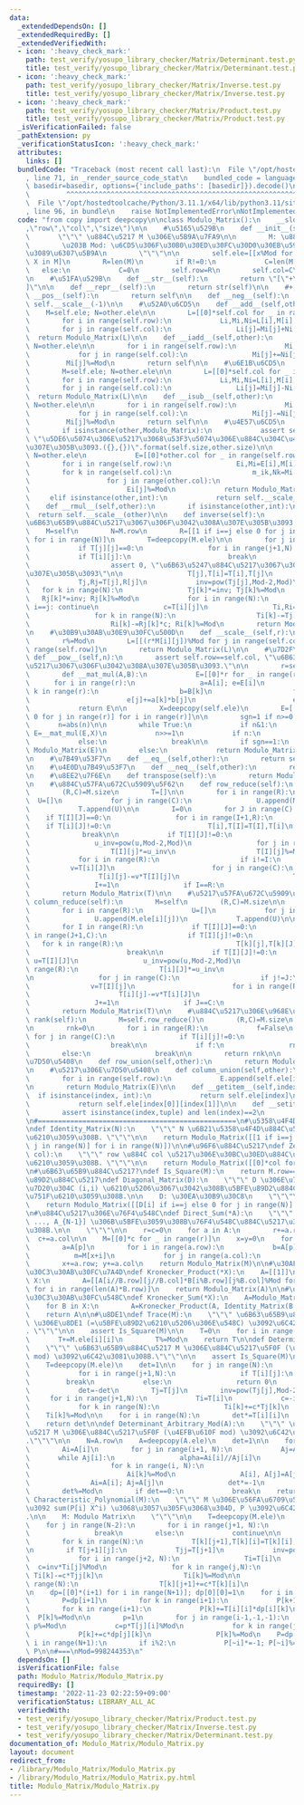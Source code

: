 ```yaml
---
data:
  _extendedDependsOn: []
  _extendedRequiredBy: []
  _extendedVerifiedWith:
  - icon: ':heavy_check_mark:'
    path: test_verify/yosupo_library_checker/Matrix/Determinant.test.py
    title: test_verify/yosupo_library_checker/Matrix/Determinant.test.py
  - icon: ':heavy_check_mark:'
    path: test_verify/yosupo_library_checker/Matrix/Inverse.test.py
    title: test_verify/yosupo_library_checker/Matrix/Inverse.test.py
  - icon: ':heavy_check_mark:'
    path: test_verify/yosupo_library_checker/Matrix/Product.test.py
    title: test_verify/yosupo_library_checker/Matrix/Product.test.py
  _isVerificationFailed: false
  _pathExtension: py
  _verificationStatusIcon: ':heavy_check_mark:'
  attributes:
    links: []
  bundledCode: "Traceback (most recent call last):\n  File \"/opt/hostedtoolcache/Python/3.11.1/x64/lib/python3.11/site-packages/onlinejudge_verify/documentation/build.py\"\
    , line 71, in _render_source_code_stat\n    bundled_code = language.bundle(stat.path,\
    \ basedir=basedir, options={'include_paths': [basedir]}).decode()\n          \
    \         ^^^^^^^^^^^^^^^^^^^^^^^^^^^^^^^^^^^^^^^^^^^^^^^^^^^^^^^^^^^^^^^^^^^^^^^^^^^^^^^^^\n\
    \  File \"/opt/hostedtoolcache/Python/3.11.1/x64/lib/python3.11/site-packages/onlinejudge_verify/languages/python.py\"\
    , line 96, in bundle\n    raise NotImplementedError\nNotImplementedError\n"
  code: "from copy import deepcopy\n\nclass Modulo_Matrix():\n    __slots__=(\"ele\"\
    ,\"row\",\"col\",\"size\")\n\n    #\u5165\u529B\n    def __init__(self,M):\n \
    \       \"\"\" \u884C\u5217 M \u306E\u5B9A\u7FA9\n\n        M: \u884C\u5217\n\
    \        \u203B Mod: \u6CD5\u306F\u30B0\u30ED\u30FC\u30D0\u30EB\u5909\u6570\u304B\
    \u3089\u6307\u5B9A\n        \"\"\"\n\n        self.ele=[[x%Mod for x in X] for\
    \ X in M]\n        R=len(M)\n        if R!=0:\n            C=len(M[0])\n     \
    \   else:\n            C=0\n        self.row=R\n        self.col=C\n        self.size=(R,C)\n\
    \n    #\u51FA\u529B\n    def __str__(self):\n        return \"[\"+\"\\n\".join(map(str,self.ele))+\"\
    ]\"\n\n    def __repr__(self):\n        return str(self)\n\n    #+,-\n    def\
    \ __pos__(self):\n        return self\n\n    def __neg__(self):\n        return\
    \ self.__scale__(-1)\n\n    #\u52A0\u6CD5\n    def __add__(self,other):\n    \
    \    M=self.ele; N=other.ele\n\n        L=[[0]*self.col for _ in range(self.row)]\n\
    \        for i in range(self.row):\n            Li,Mi,Ni=L[i],M[i],N[i]\n    \
    \        for j in range(self.col):\n                Li[j]=Mi[j]+Ni[j]\n      \
    \  return Modulo_Matrix(L)\n\n    def __iadd__(self,other):\n        M=self.ele;\
    \ N=other.ele\n\n        for i in range(self.row):\n            Mi,Ni=M[i],N[i]\n\
    \            for j in range(self.col):\n                Mi[j]+=Ni[j]\n       \
    \         Mi[j]%=Mod\n        return self\n\n    #\u6E1B\u6CD5\n    def __sub__(self,other):\n\
    \        M=self.ele; N=other.ele\n\n        L=[[0]*self.col for _ in range(self.row)]\n\
    \        for i in range(self.row):\n            Li,Mi,Ni=L[i],M[i],N[i]\n    \
    \        for j in range(self.col):\n                Li[j]=Mi[j]-Ni[j]\n      \
    \  return Modulo_Matrix(L)\n\n    def __isub__(self,other):\n        M=self.ele;\
    \ N=other.ele\n\n        for i in range(self.row):\n            Mi,Ni=M[i],N[i]\n\
    \            for j in range(self.col):\n                Mi[j]-=Ni[j]\n       \
    \         Mi[j]%=Mod\n        return self\n\n    #\u4E57\u6CD5\n    def __mul__(self,other):\n\
    \        if isinstance(other,Modulo_Matrix):\n            assert self.col==other.row,\
    \ \"\u5DE6\u5074\u306E\u5217\u3068\u53F3\u5074\u306E\u884C\u304C\u4E00\u81F4\u3057\
    \u307E\u305B\u3093.({},{})\".format(self.size,other.size)\n\n            M=self.ele;\
    \ N=other.ele\n            E=[[0]*other.col for _ in range(self.row)]\n\n    \
    \        for i in range(self.row):\n                Ei,Mi=E[i],M[i]\n        \
    \        for k in range(self.col):\n                    m_ik,Nk=Mi[k],N[k]\n \
    \                   for j in range(other.col):\n                        Ei[j]+=m_ik*Nk[j]\n\
    \                        Ei[j]%=Mod\n            return Modulo_Matrix(E)\n   \
    \     elif isinstance(other,int):\n            return self.__scale__(other)\n\n\
    \    def __rmul__(self,other):\n        if isinstance(other,int):\n          \
    \  return self.__scale__(other)\n\n    def inverse(self):\n        assert self.row==self.col,\"\
    \u6B63\u65B9\u884C\u5217\u3067\u306F\u3042\u308A\u307E\u305B\u3093.\"\n\n    \
    \    M=self\n        N=M.row\n        R=[[1 if i==j else 0 for j in range(N)]\
    \ for i in range(N)]\n        T=deepcopy(M.ele)\n\n        for j in range(N):\n\
    \            if T[j][j]==0:\n                for i in range(j+1,N):\n        \
    \            if T[i][j]:\n                        break\n                else:\n\
    \                    assert 0, \"\u6B63\u5247\u884C\u5217\u3067\u306F\u3042\u308A\
    \u307E\u305B\u3093\"\n\n                T[j],T[i]=T[i],T[j]\n                R[j],R[i]=R[i],R[j]\n\
    \            Tj,Rj=T[j],R[j]\n            inv=pow(Tj[j],Mod-2,Mod)\n         \
    \   for k in range(N):\n                Tj[k]*=inv; Tj[k]%=Mod\n             \
    \   Rj[k]*=inv; Rj[k]%=Mod\n            for i in range(N):\n                if\
    \ i==j: continue\n                c=T[i][j]\n                Ti,Ri=T[i],R[i]\n\
    \                for k in range(N):\n                    Ti[k]-=Tj[k]*c; Ti[k]%=Mod\n\
    \                    Ri[k]-=Rj[k]*c; Ri[k]%=Mod\n        return Modulo_Matrix(R)\n\
    \n    #\u30B9\u30AB\u30E9\u30FC\u500D\n    def __scale__(self,r):\n        M=self.ele\n\
    \        r%=Mod\n        L=[[(r*M[i][j])%Mod for j in range(self.col)] for i in\
    \ range(self.row)]\n        return Modulo_Matrix(L)\n\n    #\u7D2F\u4E57\n   \
    \ def __pow__(self,n):\n        assert self.row==self.col, \"\u6B63\u65B9\u884C\
    \u5217\u3067\u306F\u3042\u308A\u307E\u305B\u3093.\"\n\n        r=self.col\n\n\
    \        def __mat_mul(A,B):\n            E=[[0]*r for _ in range(r)]\n      \
    \      for i in range(r):\n                a=A[i]; e=E[i]\n                for\
    \ k in range(r):\n                    b=B[k]\n                    for j in range(r):\n\
    \                        e[j]+=a[k]*b[j]\n                        e[j]%=Mod\n\
    \            return E\n\n        X=deepcopy(self.ele)\n        E=[[1 if i==j else\
    \ 0 for j in range(r)] for i in range(r)]\n\n        sgn=1 if n>=0 else -1\n \
    \       n=abs(n)\n\n        while True:\n            if n&1:\n               \
    \ E=__mat_mul(E,X)\n            n>>=1\n            if n:\n                X=__mat_mul(X,X)\n\
    \            else:\n                break\n\n        if sgn==1:\n            return\
    \ Modulo_Matrix(E)\n        else:\n            return Modulo_Matrix(E).inverse()\n\
    \n    #\u7B49\u53F7\n    def __eq__(self,other):\n        return self.ele==other.ele\n\
    \n    #\u4E0D\u7B49\u53F7\n    def __neq__(self,other):\n        return not(self==other)\n\
    \n    #\u8EE2\u7F6E\n    def transpose(self):\n        return Modulo_Matrix(list(map(list,zip(*self.ele))))\n\
    \n    #\u884C\u57FA\u672C\u5909\u5F62\n    def row_reduce(self):\n        M=self\n\
    \        (R,C)=M.size\n        T=[]\n\n        for i in range(R):\n          \
    \  U=[]\n            for j in range(C):\n                U.append(M.ele[i][j])\n\
    \            T.append(U)\n\n        I=0\n        for J in range(C):\n        \
    \    if T[I][J]==0:\n                for i in range(I+1,R):\n                \
    \    if T[i][J]!=0:\n                        T[i],T[I]=T[I],T[i]\n           \
    \             break\n\n            if T[I][J]!=0:\n                u=T[I][J]\n\
    \                u_inv=pow(u,Mod-2,Mod)\n                for j in range(C):\n\
    \                    T[I][j]*=u_inv\n                    T[I][j]%=Mod\n\n    \
    \            for i in range(R):\n                    if i!=I:\n              \
    \          v=T[i][J]\n                        for j in range(C):\n           \
    \                 T[i][j]-=v*T[I][j]\n                            T[i][j]%=Mod\n\
    \                I+=1\n                if I==R:\n                    break\n\n\
    \        return Modulo_Matrix(T)\n\n    #\u5217\u57FA\u672C\u5909\u5F62\n    def\
    \ column_reduce(self):\n        M=self\n        (R,C)=M.size\n\n        T=[]\n\
    \        for i in range(R):\n            U=[]\n            for j in range(C):\n\
    \                U.append(M.ele[i][j])\n            T.append(U)\n\n        J=0\n\
    \        for I in range(R):\n            if T[I][J]==0:\n                for j\
    \ in range(J+1,C):\n                    if T[I][j]!=0:\n                     \
    \   for k in range(R):\n                            T[k][j],T[k][J]=T[k][J],T[k][j]\n\
    \                        break\n\n            if T[I][J]!=0:\n               \
    \ u=T[I][J]\n                u_inv=pow(u,Mod-2,Mod)\n                for i in\
    \ range(R):\n                    T[i][J]*=u_inv\n                    T[i][J]%=Mod\n\
    \n                for j in range(C):\n                    if j!=J:\n         \
    \               v=T[I][j]\n                        for i in range(R):\n      \
    \                      T[i][j]-=v*T[i][J]\n                            T[i][j]%=Mod\n\
    \                J+=1\n                if J==C:\n                    break\n\n\
    \        return Modulo_Matrix(T)\n\n    #\u884C\u5217\u306E\u968E\u6570\n    def\
    \ rank(self):\n        M=self.row_reduce()\n        (R,C)=M.size\n        T=M.ele\n\
    \n        rnk=0\n        for i in range(R):\n            f=False\n           \
    \ for j in range(C):\n                if T[i][j]!=0:\n                    f=True\n\
    \                    break\n\n            if f:\n                rnk+=1\n    \
    \        else:\n                break\n\n        return rnk\n\n    #\u884C\u306E\
    \u7D50\u5408\n    def row_union(self,other):\n        return Modulo_Matrix(self.ele+other.ele)\n\
    \n    #\u5217\u306E\u7D50\u5408\n    def column_union(self,other):\n        E=[]\n\
    \        for i in range(self.row):\n            E.append(self.ele[i]+other.ele[i])\n\
    \n        return Modulo_Matrix(E)\n\n    def __getitem__(self,index):\n      \
    \  if isinstance(index, int):\n            return self.ele[index]\n        else:\n\
    \            return self.ele[index[0]][index[1]]\n\n    def __setitem__(self,index,val):\n\
    \        assert isinstance(index,tuple) and len(index)==2\n        self.ele[index[0]][index[1]]=val\n\
    \n#=================================================\n#\u5358\u4F4D\u884C\u5217\
    \ndef Identity_Matrix(N):\n    \"\"\" N \u6B21\u5358\u4F4D\u884C\u5217\u3092\u4F5C\
    \u6210\u3059\u308B. \"\"\"\n\n    return Modulo_Matrix([[1 if i==j else 0 for\
    \ j in range(N)] for i in range(N)])\n\n#\u96F6\u884C\u5217\ndef Zero_Matrix(row,\
    \ col):\n    \"\"\" row \u884C col \u5217\u306E\u30BC\u30ED\u884C\u5217\u3092\u4F5C\
    \u6210\u3059\u308B. \"\"\"\n\n    return Modulo_Matrix([[0]*col for i in range(row)])\n\
    \n#\u6B63\u65B9\u884C\u5217?\ndef Is_Square(M):\n    return M.row==M.col\n\n#\u5BFE\
    \u89D2\u884C\u5217\ndef Diagonal_Matrix(D):\n    \"\"\" D \u306E\u7B2C i \u8981\
    \u7D20\u304C (i,i) \u6210\u5206\u3067\u3042\u308B\u5BFE\u89D2\u884C\u5217\u3092\
    \u751F\u6210\u3059\u308B.\n\n    D: \u30EA\u30B9\u30C8\n    \"\"\"\n\n    N=len(D)\n\
    \    return Modulo_Matrix([[D[i] if i==j else 0 for j in range(N)] for i in range(N)])\n\
    \n#\u884C\u5217\u306E\u76F4\u548C\ndef Direct_Sum(*A):\n    \"\"\" A=[A_0, A_1,\
    \ ..., A_{N-1}] \u306B\u5BFE\u3059\u308B\u76F4\u548C\u884C\u5217\u3092\u6C42\u3081\
    \u308B.\n\n    \"\"\"\n\n    r=c=0\n    for a in A:\n        r+=a.row\n      \
    \  c+=a.col\n\n    M=[[0]*c for _ in range(r)]\n    x=y=0\n    for p in range(len(A)):\n\
    \        a=A[p]\n        for i in range(a.row):\n            b=A[p].ele[i]\n \
    \           m=M[x+i]\n            for j in range(a.col):\n                m[y+j]=b[j]\n\
    \        x+=a.row; y+=a.col\n    return Modulo_Matrix(M)\n\n#\u30AF\u30ED\u30CD\
    \u30C3\u30AB\u30FC\u7A4D\ndef Kronecker_Product(*X):\n    A=[[1]]\n    for B in\
    \ X:\n        A=[[A[i//B.row][j//B.col]*B[i%B.row][j%B.col]%Mod for j in range(len(A[0])*B.col)]\
    \ for i in range(len(A)*B.row)]\n    return Modulo_Matrix(A)\n\n#\u30AF\u30ED\u30CD\
    \u30C3\u30AB\u30FC\u548C\ndef Kronecker_Sum(*X):\n    A=Modulo_Matrix([[0]])\n\
    \    for B in X:\n        A=Kronecker_Product(A, Identity_Matrix(B.row))+Kronecker_Product(Identity_Matrix(A.row),B)\n\
    \    return A\n\n#\u8DE1\ndef Trace(M):\n    \"\"\" \u6B63\u65B9\u884C\u5217 M\
    \ \u306E\u8DE1 (=\u5BFE\u89D2\u6210\u5206\u306E\u548C) \u3092\u6C42\u3081\u308B\
    . \"\"\"\n\n    assert Is_Square(M)\n\n    T=0\n    for i in range(M.row):\n \
    \       T+=M.ele[i][i]\n        T%=Mod\n    return T\n\ndef Determinant(M):\n\
    \    \"\"\" \u6B63\u65B9\u884C\u5217 M \u306E\u884C\u5217\u5F0F (\u7D20\u6570\
    \ mod) \u3092\u6C42\u3081\u308B.\"\"\"\n\n    assert Is_Square(M)\n\n    N=M.row\n\
    \    T=deepcopy(M.ele)\n    det=1\n\n    for j in range(N):\n        if T[j][j]==0:\n\
    \            for i in range(j+1,N):\n                if T[i][j]:\n           \
    \         break\n            else:\n                return 0\n            T[j],T[i]=T[i],T[j]\n\
    \            det=-det\n        Tj=T[j]\n        inv=pow(Tj[j],Mod-2,Mod)\n   \
    \     for i in range(j+1,N):\n            Ti=T[i]\n            c=-inv*Ti[j]%Mod\n\
    \            for k in range(N):\n                Ti[k]+=c*Tj[k]\n            \
    \    Ti[k]%=Mod\n\n    for i in range(N):\n        det*=T[i][i]\n        det%=Mod\n\
    \    return det\n\ndef Determinant_Arbitrary_Mod(A):\n    \"\"\" \u6B63\u65B9\u884C\
    \u5217 M \u306E\u884C\u5217\u5F0F (\u4EFB\u610F mod) \u3092\u6C42\u3081\u308B\
    .\"\"\"\n\n    N=A.row\n    A=deepcopy(A.ele)\n    det=1\n\n    for i in range(N):\n\
    \        Ai=A[i]\n        for j in range(i+1, N):\n            Aj=A[j]\n     \
    \       while Aj[i]:\n                alpha=Ai[i]//Aj[i]\n                if alpha:\n\
    \                    for k in range(i, N):\n                        Ai[k]-=alpha*Aj[k]\n\
    \                        Ai[k]%=Mod\n                A[i], A[j]=A[j], A[i]\n \
    \               Ai=A[i]; Aj=A[j]\n                det*=-1\n        det*=Ai[i]\n\
    \        det%=Mod\n        if det==0:\n            break\n    return det\n\ndef\
    \ Characteristic_Polynomial(M):\n    \"\"\" M \u306E\u56FA\u6709\u591A\u9805\u5F0F\
    \u3092 sum(P[i] X^i) \u3068\u3057\u305F\u3068\u304D, P \u3092\u6C42\u3081\u308B\
    .\n\n    M: Modulo Matrix\n    \"\"\"\n\n    T=deepcopy(M.ele)\n    N=M.row\n\n\
    \    for j in range(N-2):\n        for i in range(j+1, N):\n            if T[i][j]:\n\
    \                break\n        else:\n            continue\n\n        T[j+1],T[i]=T[i],T[j+1]\n\
    \        for k in range(N):\n            T[k][j+1],T[k][i]=T[k][i],T[k][j+1]\n\
    \n        if T[j+1][j]:\n            Tjj=T[j+1]\n            inv=pow(Tjj[j], Mod-2,Mod)\n\
    \            for i in range(j+2, N):\n                Ti=T[i]\n              \
    \  c=inv*Ti[j]%Mod\n                for k in range(j,N):\n                   \
    \ Ti[k]-=c*Tjj[k]\n                    Ti[k]%=Mod\n\n                for k in\
    \ range(N):\n                    T[k][j+1]+=c*T[k][i]\n                    T[k][j+1]%=Mod\n\
    \n    dp=[[0]*(i+1) for i in range(N+1)]; dp[0][0]=1\n    for i in range(N):\n\
    \        P=dp[i+1]\n        for k in range(i+1):\n            P[k+1]=dp[i][k]\n\
    \        for k in range(i+1):\n            P[k]+=T[i][i]*dp[i][k]\n          \
    \  P[k]%=Mod\n\n        p=1\n        for j in range(i-1,-1,-1):\n            p*=-T[j+1][j];\
    \ p%=Mod\n            c=p*T[j][i]%Mod\n            for k in range(j+1):\n    \
    \            P[k]+=c*dp[j][k]\n                P[k]%=Mod\n    P=dp[-1]\n    for\
    \ i in range(N+1):\n        if i%2:\n            P[~i]*=-1; P[~i]%=Mod\n    return\
    \ P\n\n#===\nMod=998244353\n"
  dependsOn: []
  isVerificationFile: false
  path: Modulo_Matrix/Modulo_Matrix.py
  requiredBy: []
  timestamp: '2022-11-23 02:22:59+09:00'
  verificationStatus: LIBRARY_ALL_AC
  verifiedWith:
  - test_verify/yosupo_library_checker/Matrix/Product.test.py
  - test_verify/yosupo_library_checker/Matrix/Inverse.test.py
  - test_verify/yosupo_library_checker/Matrix/Determinant.test.py
documentation_of: Modulo_Matrix/Modulo_Matrix.py
layout: document
redirect_from:
- /library/Modulo_Matrix/Modulo_Matrix.py
- /library/Modulo_Matrix/Modulo_Matrix.py.html
title: Modulo_Matrix/Modulo_Matrix.py
---
```

